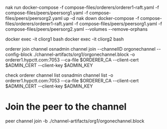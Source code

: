 
nak run  docker-compose -f compose-files/orderers/orderer1-raft.yaml -f compose-files/peers/peersorg1.yaml -f compose-files/peers/peersorg2.yaml up -d
nak down docker-compose -f compose-files/orderers/orderer1-raft.yaml -f compose-files/peers/peersorg1.yaml -f compose-files/peers/peersorg2.yaml --volumes --remove-orphans

<!-- # Set the environment for the peer connection

for org1
export CORE_PEER_ADDRESS=peer0.org1.hypctt.com:7051
export CORE_PEER_TLS_ENABLED=true
export CORE_PEER_TLS_CERT_FILE=/opt/gopath/src/github.com/hyperledger/fabric/crypto/peerOrganizations/org1.hypctt.com/peers/peer0.org1.hypctt.com/tls/server.crt
export CORE_PEER_TLS_KEY_FILE=/opt/gopath/src/github.com/hyperledger/fabric/crypto/peerOrganizations/org1.hypctt.com/peers/peer0.org1.hypctt.com/tls/server.key
export CORE_PEER_TLS_ROOTCERT_FILE=/opt/gopath/src/github.com/hyperledger/fabric/crypto/peerOrganizations/org1.hypctt.com/peers/peer0.org1.hypctt.com/tls/ca.crt

for org2
export CORE_PEER_ADDRESS=peer0.org2.hypctt.com:7061
export CORE_PEER_TLS_ENABLED=true
export CORE_PEER_TLS_CERT_FILE=/opt/gopath/src/github.com/hyperledger/fabric/crypto/peerOrganizations/org2.hypctt.com/peers/peer0.org2.hypctt.com/tls/server.crt
export CORE_PEER_TLS_KEY_FILE=/opt/gopath/src/github.com/hyperledger/fabric/crypto/peerOrganizations/org2.hypctt.com/peers/peer0.org2.hypctt.com/tls/server.key
export CORE_PEER_TLS_ROOTCERT_FILE=/opt/gopath/src/github.com/hyperledger/fabric/crypto/peerOrganizations/org2.hypctt.com/peers/peer0.org2.hypctt.com/tls/ca.crt
 -->

docker exec -it cliorg1 bash
docker exec -it cliorg2 bash


orderer join channel
osnadmin channel join --channelID orgonechannel --config-block ./channel-artifacts/org1/orgonechannel.block -o orderer1.hypctt.com:7053 --ca-file $ORDERER_CA --client-cert $ADMIN_CERT --client-key $ADMIN_KEY

check orderer channel list
osnadmin channel list -o orderer1.hypctt.com:7053 --ca-file $ORDERER_CA --client-cert $ADMIN_CERT --client-key $ADMIN_KEY 

# Join the peer to the channel
peer channel join -b ./channel-artifacts/org1/orgonechannel.block
 

 

 